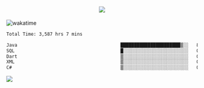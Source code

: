 <h1 align="center">
  <img src="https://readme-typing-svg.herokuapp.com/?font=Righteous&size=35&center=true&vCenter=true&width=500&height=70&duration=4000&lines=Hi!+%F0%9F%91%8B+I%27m+Ali%20Osman!;" />
</h1>


![wakatime](https://wakatime.com/share/@aliosmanoktar/3a8ffe71-6da4-4964-913b-2f09afbe53bf.svg?cache=none)
<!--START_SECTION:waka-->

```txt
Total Time: 3,587 hrs 7 mins

Java                                      ██████████████████████▒░░   88.89 %
SQL                                       █░░░░░░░░░░░░░░░░░░░░░░░░   04.11 %
Dart                                      ▒░░░░░░░░░░░░░░░░░░░░░░░░   01.94 %
XML                                       ▒░░░░░░░░░░░░░░░░░░░░░░░░   01.09 %
C#                                        ▒░░░░░░░░░░░░░░░░░░░░░░░░   00.75 %
```

<!--END_SECTION:waka-->

<img src="https://profile-counter.glitch.me/aliosmanoktar/count.svg" />

